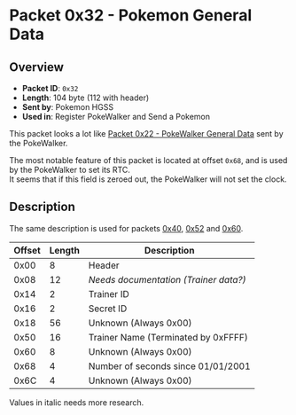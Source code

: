 # Packet 0x32 - Pokemon General Data
## Overview
- **Packet ID**: ``0x32``
- **Length**: 104 byte (112 with header)
- **Sent by**: Pokemon HGSS
- **Used in**: Register PokeWalker and Send a Pokemon

This packet looks a lot like [Packet 0x22 - PokeWalker General Data](0x22%20-%20PokeWalker%20General%20Data.md) sent by the PokeWalker.

The most notable feature of this packet is located at offset ``0x68``, and is used by the PokeWalker to set its RTC.  
It seems that if this field is zeroed out, the PokeWalker will not set the clock.

## Description
The same description is used for packets [0x40](0x40%20-%20Pokemon%20General%20Data.md), [0x52](0x52%20-%20Pokemon%20General%20Data.md) and [0x60](0x60%20-%20Pokemon%20General%20Data.md).

| Offset | Length | Description                           |
|--------|--------|---------------------------------------|
| 0x00   | 8      | Header                                |
| 0x08   | 12     | _Needs documentation (Trainer data?)_ |
| 0x14   | 2      | Trainer ID                            |
| 0x16   | 2      | Secret ID                             |
| 0x18   | 56     | Unknown (Always 0x00)                 |
| 0x50   | 16     | Trainer Name (Terminated by 0xFFFF)   |
| 0x60   | 8      | Unknown (Always 0x00)                 |
| 0x68   | 4      | Number of seconds since 01/01/2001    |
| 0x6C   | 4      | Unknown (Always 0x00)                 |

Values in italic needs more research.